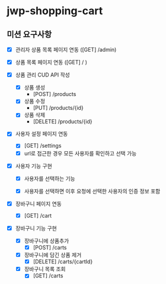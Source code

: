 # jwp-shopping-cart

## 미션 요구사항

- [x] 관리자 상품 목록 페이지 연동 ([GET] /admin)

- [x] 상품 목록 페이지 연동 ([GET] / )
- [x] 상품 관리 CUD API 작성
    - [x] 상품 생성
        - [POST] /products
    - [x] 상품 수정
        - [PUT] /products/{id}
    - [x] 상품 삭제
        - [DELETE] /products/{id}


- [x] 사용자 설정 페이지 연동
    - [x] [GET] /settings 
    - [x] url로 접근한 경우 모든 사용자를 확인하고 선택 가능
- [x] 사용자 기능 구현
    - [x] 사용자를 선택하는 기능
    - [x] 사용자를 선택하면 이후 요청에 선택한 사용자의 인증 정보 포함
  

- [x] 장바구니 페이지 연동
    - [x] [GET] /cart
- [x] 장바구니 기능 구현
    - [x] 장바구니에 상품추가
      - [x] [POST] /carts
    - [x] 장바구니에 담긴 상품 제거
      - [x] [DELETE] /carts/{cartId}
    - [x] 장바구니 목록 조회
      - [x] [GET] /carts
